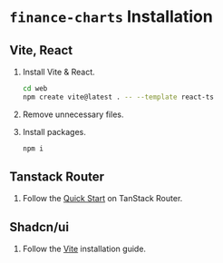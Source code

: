 # `finance-charts` Installation

## Vite, React

1. Install Vite & React.

   ```bash
   cd web
   npm create vite@latest . -- --template react-ts
   ```

2. Remove unnecessary files.

3. Install packages.

   ```bash
   npm i
   ```

## Tanstack Router

1. Follow the [Quick Start](https://tanstack.com/router/latest/docs/framework/react/quick-start) on TanStack Router.

## Shadcn/ui

1. Follow the [Vite](https://ui.shadcn.com/docs/installation/vite) installation guide.
